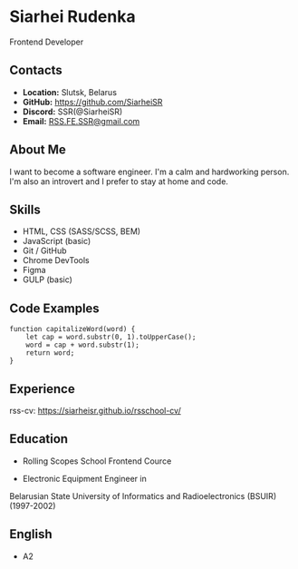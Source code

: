 # Siarhei Rudenka

Frontend Developer

## Contacts
- **Location:** Slutsk, Belarus
- **GitHub:** https://github.com/SiarheiSR
- **Discord:** SSR(@SiarheiSR)
- **Email:** RSS.FE.SSR@gmail.com

## About Me
I want to become a software engineer.
I'm a calm and hardworking person.
I'm also an introvert and I prefer to stay at home and code.

## Skills
- HTML, CSS (SASS/SCSS, BEM)
- JavaScript (basic)
- Git / GitHub
- Chrome DevTools
- Figma
- GULP (basic)

## Code Examples
```
function capitalizeWord(word) {
	let cap = word.substr(0, 1).toUpperCase();
	word = cap + word.substr(1);
	return word;
}
```
## Experience

rss-cv: https://siarheisr.github.io/rsschool-cv/

## Education

- Rolling Scopes School Frontend Cource

- Electronic Equipment Engineer in

Belarusian State University of Informatics and Radioelectronics (BSUIR)
(1997-2002)

## English
- A2